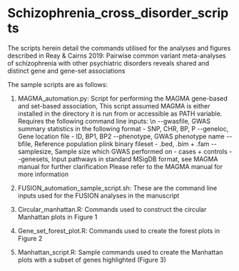 # Schizophrenia_cross_disorder_scripts
The scripts herein detail the commands utilised for the analyses and figures described in Reay &amp; Cairns 2019: Pairwise common variant meta-analyses of schizophrenia with other psychiatric disorders reveals shared and distinct gene and gene-set associations

The sample scripts are as follows:

1) MAGMA_automation.py:
  Script for performing the MAGMA gene-based and set-based association, This script assumed MAGMA is either installed in the directory it is run from or accessible as PATH variable. Requires the following command line inputs: \n
 --gwasfile, GWAS summary statistics in the following format - SNP, CHR, BP, P
 --geneloc, Gene location file - ID, BP1, BP2
 --phenotype, GWAS phenotype name
 --bfile, Reference population plink binary fileset - .bed, .bim + .fam
 --samplesize, Sample size which GWAS performed on - cases + controls
 --genesets, Input pathways in standard MSigDB format, see MAGMA manual for further clarification
Please refer to the MAGMA manual for more information

2) FUSION_automation_sample_script.sh:
These are the command line inputs used for the FUSION analyses in the manuscript

3) Circular_manhattan.R:
Commands used to construct the circular Manhattan plots in Figure 1

4) Gene_set_forest_plot.R:
Commands used to create the forest plots in Figure 2

5) Manhattan_script.R:
Sample commands used to create the Manhattan plots with a subset of genes highlighted (Figure 3)

